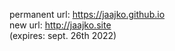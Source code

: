 permanent url: https://jaajko.github.io
<br>
new url: http://jaajko.site
<br>
(expires: sept. 26th 2022)
